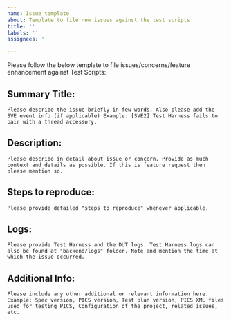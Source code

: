 ```yaml
---
name: Issue template
about: Template to file new issues against the test scripts
title: ''
labels: ''
assignees: ''

---
```


Please follow the below template to file issues/concerns/feature enhancement against Test Scripts:

## Summary Title: 
    Please describe the issue briefly in few words. Also please add the SVE event info (if applicable) Example: [SVE2] Test Harness fails to pair with a thread accessory.

## Description:
    Please describe in detail about issue or concern. Provide as much context and details as possible. If this is feature request then please mention so.

## Steps to reproduce:
    Please provide detailed "steps to reproduce" whenever applicable.

## Logs:
    Please provide Test Harness and the DUT logs. Test Harness logs can also be found at "backend/logs" folder. Note and mention the time at which the issue occurred.

## Additional Info:
    Please include any other additional or relevant information here. Example: Spec version, PICS version, Test plan version, PICS XML files used for testing PICS, Configuration of the project, related issues,  etc.
